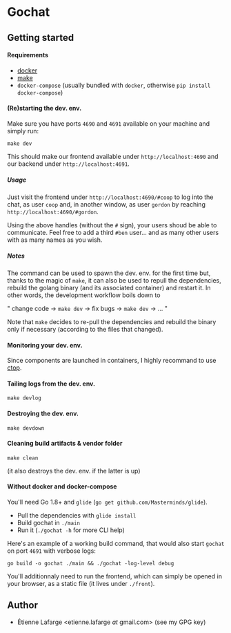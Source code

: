 # Gochat

## Getting started

#### Requirements
 * [docker](https://docs.docker.com/engine/installation/)
 * [make](https://www.gnu.org/software/make/)
 * `docker-compose` (usually bundled with `docker`, otherwise `pip install
   docker-compose`)


#### (Re)starting the dev. env.
Make sure you have ports `4690` and `4691` available on your machine and simply
run:
```shell
make dev
```
This should make our frontend available under `http://localhost:4690` and our
backend under `http://localhost:4691`.

##### Usage
Just visit the frontend under `http://localhost:4690/#coop` to log into the
chat, as user `coop` and, in another window, as user `gordon` by reaching
`http://localhost:4690/#gordon`.

Using the above handles (without the `#` sign), your users shoud be able to
communicate. Feel free to add a third `#ben` user... and as many other users
with as many names as you wish.

##### Notes

The command can be used to spawn the dev. env. for the first time but, thanks to
the magic of `make`, it can also be used to repull the dependencies, rebuild the
golang binary (and its associated container) and restart it. In other words, the
development workflow boils down to

" change code -> `make dev` -> fix bugs -> `make dev` -> ... "

Note that `make` decides to re-pull the dependencies and rebuild the binary only
if necessary (according to the files that changed).

#### Monitoring your dev. env.
Since components are launched in containers, I highly recommand to use [ctop](https://github.com/bcicen/ctop).

#### Tailing logs from the dev. env.
```shell
make devlog
```

#### Destroying the dev. env.
```shell
make devdown
```

#### Cleaning build artifacts & vendor folder
```shell
make clean
```
(it also destroys the dev. env. if the latter is up)

#### Without docker and docker-compose
You'll need Go 1.8+ and `glide` (`go get github.com/Masterminds/glide`).

* Pull the dependencies with `glide install`
* Build gochat in `./main`
* Run it (`./gochat -h` for more CLI help)

Here's an example of a working build command, that would also start `gochat` on
port `4691` with verbose logs:

```shell
go build -o gochat ./main && ./gochat -log-level debug
```

You'll additionnaly need to run the frontend, which can simply be opened in your
browser, as a static file (it lives under `./front`).

Author
------
 * Étienne Lafarge <etienne.lafarge _at_ gmail.com> (see my GPG key)
